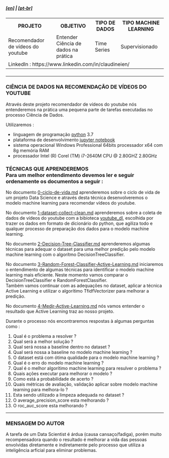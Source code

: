 <h5><a href="blank_">[en]</a> | <a href="blank_">[pt-br]</a>
</h5>
<h5>
<div>
  <table>
    <tr>
      <th>PROJETO</th>
      <th>OBJETIVO</th>
      <th>TIPO DE DADOS</th>
      <th>TIPO MACHINE LEARNING</th>
    </tr>
    <tr>
      <td>Recomendador de vídeos do youtube</td>
      <td>Entender Ciência de dados na prática</td>
      <td>Time Series</td>
      <td>Supervisionado</td>
    </tr>
    <tr>
        <td colspan="4">LinkedIn : https://www.linkedin.com/in/claudineien/</td>
    </tr>
  </table>
</div>
</h5>

<hr>
<h3 align="left">CIÊNCIA DE DADOS NA RECOMENDAÇÃO DE VÍDEOS DO YOUTUBE</h3>
<p>Através deste projeto recomendador de vídeos do youtube nós entenderemos na prática uma pequena parte de tarefas executadas no processo Ciência de Dados.</p>

<p>Utilizaremos :
    <ul>
        <li>linguagem de programação <a href="https://www.python.org/">python</a> 3.7</li>
        <li>plataforma de desenvolvimento <a href="https://jupyter.org/">jupyter notebook</a></li>
        <li>sistema operacional Windows Professional 64bits processador x64 com 8g memória RAM</li>
        <li>processador Intel (R) Corel (TM) i7-2640M CPU @ 2.80GHZ 2.80GHz</li>
    </ul>
</p>

<h3>TÉCNICAS QUE APRENDEREMOS<br>
Para um melhor entendimento devemos ler e seguir ordenamente os documentos a seguir :</h3>
<p>No documento <a href="https://github.com/claudineien/youtube-recommender-machine-learning/blob/master/0-ciclo-de-vida.md">0-ciclo-de-vida.md</a> aprenderemos sobre o ciclo de vida de um projeto Data Science e através desta técnica desenvolveremos o modelo machine learning para recomendar vídeos do youtube.</p>

<p>No documento <a href="https://github.com/claudineien/youtube-recommender-machine-learning/blob/master/1-dataset-collect-clean.md">1-dataset-collect-clean.md</a> aprenderemos sobre a coleta de dados de vídeos do youtube com a bibioteca <a href="https://youtube-dl.org/">youtube_dl</a>, escolhida por trazer os dados em formato de dicionário do python, que agiliza todo e qualquer processo de preparação dos dados para o modelo machine learning.</p>

<p>No documento <a href="https://github.com/claudineien/youtube-recommender-machine-learning/blob/master/2-Decision-Tree-Classifier.md">2-Decision-Tree-Classifier.md</a> aprenderemos algumas técnicas para adequar o dataset para uma melhor predição pelo modelo machine learning com o algorítmo DecisionTreeClassifier.</p>

<p>No documento <a href="https://github.com/claudineien/youtube-recommender-machine-learning/blob/master/3-Random-Forest-Classifier-Active-Learning.md">3-Random-Forest-Classifier-Active-Learning.md</a> iniciaremos o entendimento de algumas técnicas para identificar o modelo machine learning mais eficiente. Neste momento vamos comparar o DecisionTreeClassifier e RandomForestClassifier.<br>
Também vamos continuar com as adequações no dataset, aplicar a técnica Active Learning e utilizar o algorítimo TfidfVectorizer para melhorar a predição.</p>

<p>No documento <a href="https://github.com/claudineien/youtube-recommender-machine-learning/blob/master/4-Medir-Active-Learning.md">4-Medir-Active-Learning.md</a> nós vamos entender o resultado que Active Learning traz ao nosso projeto.</p>

<p>Durante o processo nós encontraremos respostas à algumas perguntas como :
    <ol>
        <li>Qual é o problema a resolver ?</li>
        <li>Qual será a melhor solução ?</li>
        <li>Qual será nossa a baseline dentro no dataset ?</li>
        <li>Qual será nossa a baseline no modelo machine learning ?</li>
        <li>O dataset está com ótima qualidade para o modelo machine learning ?</li>
        <li>Qual é o erro do modelo machine learning ?</li>
        <li>Qual é o melhor algorítimo machine learning para resulver o problema ?</li>
        <li>Quais ações executar para melhorar o modelo ?</li>
        <li>Como está a probabilidade de acerto ?</li>
        <li>Quais métricas de avaliação, validação aplicar sobre modelo machine learning para melhora-lo ?</li>
        <li>Esta sendo utilizado a limpeza adequada no dataset ?</li>
        <li>O average_precision_score esta melhorando ?</li>
        <li>O roc_auc_score esta melhorando ?</li>
    </ol>
</p>
<hr>
<h3>MENSAGEM DO AUTOR</h3>
<p>A tarefa de um Data Scientist é árdua (causa cansaço/fadiga),  porém muito recompensadora quando o resultado é melhorar a vida das pessoas envolvidas diretamente e indiretamente pelo processo que utiliza a inteligência arficial para eliminar problemas.</p>

<!--
<br> <br> <br> <br> <br> <br> <br> <br> <br> <br> <br> <br> <br> <br> <br> <br> <br> <br> <br> <br> <br> <br> <br> <br> <br> <br> <br> <br>
<p>Testaremos o algorítmo DecisionTreeClassifier para obter a nossa <em><strong>baseline</strong></em> extraída sob as métricas curva auc-roc (roc_auc_score) e média de precisão (average_precision_score), que nos ajudará a analisar os próximos modelos machine learning que vamos testar.
</p>
<p>Testaremos o algorítmo RandomForestClassifier e vamos comparar os resultados preditivos entre os algoritmos até aqui testados.
</p>
<p><strong>Importante :</strong>
O melhor modelo machine learning será aquele em que tanto o average precision (average_precision_score) quando a curva roc (roc_auc_score) ficaram o mais próximo possível de 1, que representa 100%.
</p>
<p>Utilizaremos a técnica para reduzir o impacto de tokens que ocorrem com muita frequência, utilizando o algorítmo TfidfVectorizer. Este também será utilizado como um algorítmo para predizer os vídeos que provavelmente vamos assistir, com base nos títulos dos vídeos.
</p>
<p>Aplicaremos a técnica Active Learning para evitar custos desnecessários, ajudar nas anotações, ajudar a adequar o dataset aos modelos de predição machine learning e contribuir para aumentar a predição verdadeiro positivo em dados que o modelo esta com dificuldade de fazer.
</p>
<p>A todo momento nós vamos comparar os resultados com a nossa <em><strong>baseline</strong></em>, para melhorar nossos modelos.
</p>
<p>Aprenderemos a técnica de concatenar conteúdo denso com conteúdo esparso e faremos a predição probabilística com as features : totais de visualizações, visualizações por dia e o título do vídeo. Assim entenderemos se estamos construindo um dataset com boa qualidade para o algorítmo de predição.
</p>
<p>Aprenderemos a medir o resultado que a técnica Active Learning esta trazendo ao nosso projeto. Neste processo entenderemos a qualidade do active learning aplicado, entenderemos melhor sobre a qualidade da limpeza dos dados para o active learning e para o modelo machine learning. E o mais importante entenderemos se será necessário mudar a estratégia de trabalho com e/ou nos dataset.
</p>
<p>O processo mais trabalhoso para o Cientista de Dados é o processo da qualidade do dataset composto por :
    <ul>
        <li>obter o dataset</li>
        <li>identificar as inconsistências no dataset</li>
        <li>possivelmente aplicar labelling</p>
        <li>possivelmente aplicar normatization</p>
        <li>possivelmente aplicar padronization</p>
        <li>extrair sujeiras do dataset</li>
        <li>transformar alguns dados no dataset</li>
        <li>aplicar os dataset em um ou mais modelos ml para obter uma baseline</li>
    </ul>
</p>
<p>O segundo processo mais trabalhoso para o Cientista de Dados  é o processo avaliação da qualidade do dataset :
    <ul>
        <li>analisar o resultados no modelo machine learning</li>
        <li>comparar os resultados em diversos modelos ml</li>
        <li>identificar técnicas para melhorar a qualidade do dataset</p>
        <li>possivelmente aplicar labelling</p>
        <li>possivelmente aplicar normatization</p>
        <li>possivelmente aplicar padronization</p>
        <li>extrair sujeiras do dataset</li>
        <li>transformar alguns dados no dataset</li>
    </ul>
</p>
<p>
Paciência, perseverança, pensamento analítico, vão produzir dataset com alta qualidade, e a alta qualidade do dataset significa alto sucesso ao modelo de predição machine learning.
</p>
<br>
<hr>
<p>Bibliotecas :
    <ul>
        <li><a href="https://www.crummy.com/software/BeautifulSoup/bs4/doc/">BeautifulSoup4</a> : biblioteca python para puxar dados de uma página html e de arquivos xml e fazer o parsing (*)</li>
        <li><a href="https://requests.readthedocs.io/pt_BR/latest/user/quickstart.html">Requests</a> : é uma biblioteca HTTP para Python simples e elegante, feita para seres humanos</li>
        <li><a href="https://requests.readthedocs.io/pt_BR/latest/user/quickstart.html">youtube_dl</a> : é uma biblioteca para baixar audios, vídeos do YouTube.com e alguns sites.</li>
    </ul>
    <ul>
        <li><a href="https://pypi.org/project/youtube_dl/">pip install youtube_dl</a></li>
        <li><a href="https://youtube-dl.org/">youtube-dl.org</a></li>
    </ul>
    <p>Instalar biblioteca BeautifulSoup4 : pip install beautifulsoup4</p>
    <p>Instalar biblioteca Requests : pip install requests</p>
    <p>(*) Biblioteca substituída pela biblioteca youtube_dl</p>
</p>
<br>
<hr>
<p>Fontes de estudo :
    <ul>
        <li>Curso <a href="https://curso.mariofilho.com/">   
        Solução Completa de Data Science</a> - Instrutor Mario Filho-Kagle Gran Master</li>
        <li><a href="https://github.com/ytdl-org/youtube-dl/blob/master/README.md#how-do-i-update-youtube-dl">youtube_dl README.md</a></li>
        <li><a href="https://www.reddit.com/r/youtubedl/comments/hqc577/getting_error_unable_to_extract_video_data/">reddit - YouTube</a></li>
        <li><a href="https://pypi.org/project/yt-search/">yt-search</a></li>
        <li><a href="https://python-pytube.readthedocs.io/en/latest/user/quickstart.html#downloading-a-video">pytube3</a></li>
        <li><a href="https://www.geeksforgeeks.org/python-program-to-download-complete-youtube-playlist/?ref=rp">BeautifulSoup</a></li>
        <li><a href="https://www.bogotobogo.com/VideoStreaming/YouTube/youtube-dl-embedding.php">youtube-dl embedded</a></li>
        <li><a href="https://www.bogotobogo.com/VideoStreaming/YouTube/Dissecting-YouTube-URLs.php">BeautifulSoup to download complete Youtube playlist</a></li>
        <li><a href="https://scikit-learn.org/stable/auto_examples/model_selection/plot_precision_recall.html#sphx-glr-auto-examples-model-selection-plot-precision-recall-py">Curva de Precision/Recall</a></li>
        <li><a href="https://scikit-learn.org/stable/modules/model_evaluation.html#roc-metrics">ROC (Receiver Operating Characteristic) Curve</a></li>
        <li><a href="https://www.kaggle.com/adamschroeder/countvectorizer-tfidfvectorizer-predict-comments">TfidfVectorizer</a></li>
        <li><a href="https://www.machinelearningplus.com/time-series/time-series-analysis-python/">Time series</a></li>
    </ul>
</p>
<a id="itemtec" >Tecnologias utilizadas neste projeto</a><br>
<em><a href="#itemtec">Tecnologias utilizadas neste projeto</a></em>
-->
